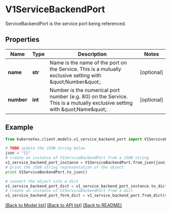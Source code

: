 # V1ServiceBackendPort

ServiceBackendPort is the service port being referenced.

## Properties
Name | Type | Description | Notes
------------ | ------------- | ------------- | -------------
**name** | **str** | Name is the name of the port on the Service. This is a mutually exclusive setting with \&quot;Number\&quot;. | [optional] 
**number** | **int** | Number is the numerical port number (e.g. 80) on the Service. This is a mutually exclusive setting with \&quot;Name\&quot;. | [optional] 

## Example

```python
from kubernetes.client.models.v1_service_backend_port import V1ServiceBackendPort

# TODO update the JSON string below
json = "{}"
# create an instance of V1ServiceBackendPort from a JSON string
v1_service_backend_port_instance = V1ServiceBackendPort.from_json(json)
# print the JSON string representation of the object
print V1ServiceBackendPort.to_json()

# convert the object into a dict
v1_service_backend_port_dict = v1_service_backend_port_instance.to_dict()
# create an instance of V1ServiceBackendPort from a dict
v1_service_backend_port_form_dict = v1_service_backend_port.from_dict(v1_service_backend_port_dict)
```
[[Back to Model list]](../README.md#documentation-for-models) [[Back to API list]](../README.md#documentation-for-api-endpoints) [[Back to README]](../README.md)


